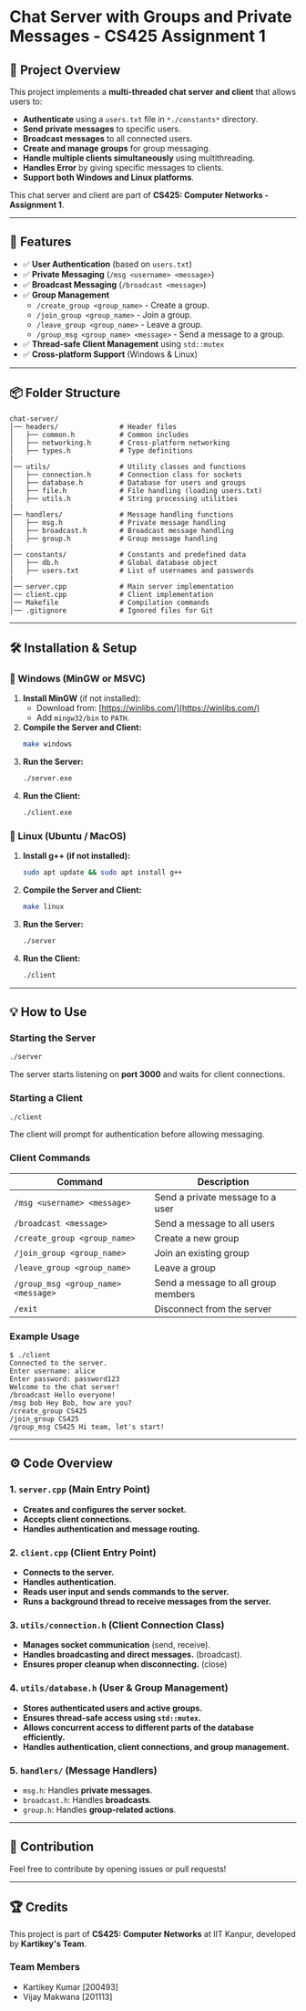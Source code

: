 # Chat Server with Groups and Private Messages - CS425 Assignment 1

## 📌 Project Overview

This project implements a **multi-threaded chat server and client** that allows users to:

- **Authenticate** using a `users.txt` file in `*./constants*` directory.
- **Send private messages** to specific users.
- **Broadcast messages** to all connected users.
- **Create and manage groups** for group messaging.
- **Handle multiple clients simultaneously** using multithreading.
- **Handles Error** by giving specific messages to clients.
- **Support both Windows and Linux platforms**.

This chat server and client are part of **CS425: Computer Networks - Assignment 1**.

---

## 🔹 Features

- ✅ **User Authentication** (based on `users.txt`)
- ✅ **Private Messaging** (`/msg <username> <message>`)
- ✅ **Broadcast Messaging** (`/broadcast <message>`)
- ✅ **Group Management**
  - `/create_group <group_name>` - Create a group.
  - `/join_group <group_name>` - Join a group.
  - `/leave_group <group_name>` - Leave a group.
  - `/group_msg <group_name> <message>` - Send a message to a group.
- ✅ **Thread-safe Client Management** using `std::mutex`
- ✅ **Cross-platform Support** (Windows & Linux)

---

## 📦 Folder Structure

```
chat-server/
│── headers/               # Header files
│   ├── common.h           # Common includes
│   ├── networking.h       # Cross-platform networking
│   ├── types.h            # Type definitions
|
│── utils/                 # Utility classes and functions
│   ├── connection.h       # Connection class for sockets
│   ├── database.h         # Database for users and groups
│   ├── file.h             # File handling (loading users.txt)
│   ├── utils.h            # String processing utilities
|
│── handlers/              # Message handling functions
│   ├── msg.h              # Private message handling
│   ├── broadcast.h        # Broadcast message handling
│   ├── group.h            # Group message handling
|
│── constants/             # Constants and predefined data
│   ├── db.h               # Global database object
│   ├── users.txt          # List of usernames and passwords
|
│── server.cpp             # Main server implementation
│── client.cpp             # Client implementation
│── Makefile               # Compilation commands
│── .gitignore             # Ignored files for Git
```

---

## 🛠️ Installation & Setup

### **🔹 Windows (MinGW or MSVC)**

1. **Install MinGW** (if not installed):
   - Download from: [https://winlibs.com/](https://winlibs.com/)
   - Add `mingw32/bin` to `PATH`.
2. **Compile the Server and Client:**
   ```sh
   make windows
   ```
3. **Run the Server:**
   ```sh
   ./server.exe
   ```
4. **Run the Client:**
   ```sh
   ./client.exe
   ```

### **🔹 Linux (Ubuntu / MacOS)**

1. **Install g++ (if not installed):**
   ```sh
   sudo apt update && sudo apt install g++
   ```
2. **Compile the Server and Client:**
   ```sh
   make linux
   ```
3. **Run the Server:**
   ```sh
   ./server
   ```
4. **Run the Client:**
   ```sh
   ./client
   ```

---

## 💡 How to Use

### **Starting the Server**

```sh
./server
```

The server starts listening on **port 3000** and waits for client connections.

### **Starting a Client**

```sh
./client
```

The client will prompt for authentication before allowing messaging.

### **Client Commands**

| Command                             | Description                         |
| ----------------------------------- | ----------------------------------- |
| `/msg <username> <message>`         | Send a private message to a user    |
| `/broadcast <message>`              | Send a message to all users         |
| `/create_group <group_name>`        | Create a new group                  |
| `/join_group <group_name>`          | Join an existing group              |
| `/leave_group <group_name>`         | Leave a group                       |
| `/group_msg <group_name> <message>` | Send a message to all group members |
| `/exit`                             | Disconnect from the server          |

### **Example Usage**

```
$ ./client
Connected to the server.
Enter username: alice
Enter password: password123
Welcome to the chat server!
/broadcast Hello everyone!
/msg bob Hey Bob, how are you?
/create_group CS425
/join_group CS425
/group_msg CS425 Hi team, let's start!
```

---

## ⚙️ Code Overview

### **1. `server.cpp` (Main Entry Point)**

- **Creates and configures the server socket.**
- **Accepts client connections.**
- **Handles authentication and message routing.**

### **2. `client.cpp` (Client Entry Point)**

- **Connects to the server.**
- **Handles authentication.**
- **Reads user input and sends commands to the server.**
- **Runs a background thread to receive messages from the server.**

### **3. `utils/connection.h` (Client Connection Class)**

- **Manages socket communication** (send, receive).
- **Handles broadcasting and direct messages.** (broadcast).
- **Ensures proper cleanup when disconnecting.** (close)

### **4. `utils/database.h` (User & Group Management)**

- **Stores authenticated users and active groups.**
- **Ensures thread-safe access using `std::mutex`.**
- **Allows concurrent access to different parts of the database efficiently.**
- **Handles authentication, client connections, and group management.**

### **5. `handlers/` (Message Handlers)**

- `msg.h`: Handles **private messages**.
- `broadcast.h`: Handles **broadcasts**.
- `group.h`: Handles **group-related actions**.

---

## 🤝 Contribution

Feel free to contribute by opening issues or pull requests!

---

## 🏆 Credits

This project is part of **CS425: Computer Networks** at IIT Kanpur, developed by **Kartikey's Team**.

### Team Members

- Kartikey Kumar [200493]
- Vijay Makwana [201113]
